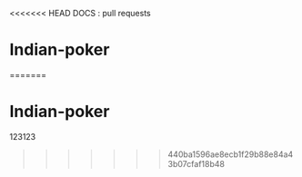 <<<<<<< HEAD
DOCS : pull requests 

# Indian-poker
=======
# Indian-poker

123123
>>>>>>> 440ba1596ae8ecb1f29b88e84a43b07cfaf18b48
